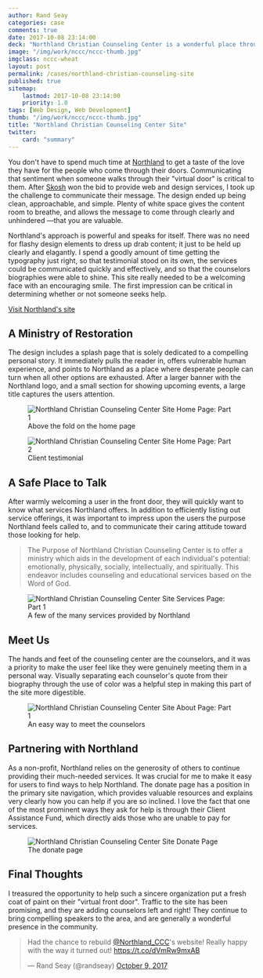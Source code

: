 ```yaml
---
author: Rand Seay
categories: case
comments: true
date: 2017-10-08 23:14:00
deck: "Northland Christian Counseling Center is a wonderful place through which countless people have journeyed, and through which countless more will. Their website needed a fresh start, and I loved being able to provide that."
image: "/img/work/nccc/nccc-thumb.jpg"
imgclass: nccc-wheat
layout: post
permalink: /cases/northland-christian-counseling-site
published: true
sitemap:
    lastmod: 2017-10-08 23:14:00
    priority: 1.0
tags: [Web Design, Web Development]
thumb: "/img/work/nccc/nccc-thumb.jpg"
title: "Northland Christian Counseling Center Site"
twitter:
    card: "summary"
---
```


You don't have to spend much time at [Northland](http://northlandccc.com) to get a taste of the love they have for the people who come through their doors. Communicating that sentiment when someone walks through their "virtual door" is critical to them.<!--more--> After [Skosh](http://skosh.io) won the bid to provide web and design services, I took up the challenge to communicate their message. The design ended up being clean, approachable, and simple. Plenty of white space gives the content room to breathe, and allows the message to come through clearly and unhindered &mdash;that you are valuable.

Northland's approach is powerful and speaks for itself. There was no need for flashy design elements to dress up drab content; it just to be held up clearly and elagantly. I spend a goodly amount of time getting the typography just right, so that testimonial stood on its own, the services could be communicated quickly and effectively, and so that the counselors biographies were able to shine. This site really needed to be a welcoming face with an encouraging smile. The first impression can be critical in determining whether or not someone seeks help.

<a class="button secondary" href="http://northlandccc.com" target="_blank">
    <i class="fa fa-external-link"></i> Visit Northland's site
</a>

<!-- Testimonial -->

## A Ministry of Restoration

The design includes a splash page that is solely dedicated to a compelling personal story. It immediately pulls the reader in, offers vulnerable human experience, and points to Northland as a place where desperate people can turn when all other options are exhausted. After a larger banner with the Northland logo, and a small section for showing upcoming events, a large title captures the users attention.

<figure class="image">
    <img class="drop-shadow" src="{{ '/img/work/nccc/nccc-site-home-1.png' | prepend: site.baseurl }}" alt="Northland Christian Counseling Center Site Home Page: Part 1">
    <figcaption>Above the fold on the home page</figcaption>
</figure>

<figure class="image">
    <img class="drop-shadow" src="{{ '/img/work/nccc/nccc-site-home-2.png' | prepend: site.baseurl }}" alt="Northland Christian Counseling Center Site Home Page: Part 2">
    <figcaption>Client testimonial</figcaption>
</figure>

<!-- Services -->

## A Safe Place to Talk

After warmly welcoming a user in the front door, they will quickly want to know what services Northland offers. In addition to efficiently listing out service offerings, it was important to impress upon the users the purpose Northland feels called to, and to communicate their caring attitude toward those looking for help.

> The Purpose of Northland Christian Counseling Center is to offer a ministry which aids in the development of each individual's potential: emotionally, physically, socially, intellectually, and spiritually. This endeavor includes counseling and educational services based on the Word of God.

<figure class="image">
    <img class="drop-shadow" src="{{ '/img/work/nccc/nccc-site-services-1.png' | prepend: site.baseurl }}" alt="Northland Christian Counseling Center Site Services Page: Part 1">
    <figcaption>A few of the many services provided by Northland</figcaption>
</figure>

<!-- Meet Us -->

## Meet Us

The hands and feet of the counseling center are the counselors, and it was a priority to make the user feel like they were genuinely meeting them in a personal way. Visually separating each counselor's quote from their biography through the use of color was a helpful step in making this part of the site more digestible.

<figure class="image">
    <img class="drop-shadow" src="{{ '/img/work/nccc/nccc-site-about-1.png' | prepend: site.baseurl }}" alt="Northland Christian Counseling Center Site About Page: Part 1">
    <figcaption>An easy way to meet the counselors</figcaption>
</figure>

<!-- Donate -->

## Partnering with Northland

As a non-profit, Northland relies on the generosity of others to continue providing their much-needed services. It was crucial for me to make it easy for users to find ways to help Northland. The donate page has a position in the primary site navigation, which provides valuable resources and explains very clearly how you can help if you are so inclined. I love the fact that one of the most prominent ways they ask for help is through their Client Assistance Fund, which directly aids those who are unable to pay for services.

<figure class="image">
    <img class="drop-shadow" src="{{ '/img/work/nccc/nccc-site-donate-1.png' | prepend: site.baseurl }}" alt="Northland Christian Counseling Center Site Donate Page">
    <figcaption>The donate page</figcaption>
</figure>

## Final Thoughts

I treasured the opportunity to help such a sincere organization put a fresh coat of paint on their "virtual front door". Traffic to the site has been promising, and they are adding counselors left and right! They continue to bring compelling speakers to the area, and are generally a wonderful presence in the community.

<blockquote class="twitter-tweet" data-lang="en"><p lang="en" dir="ltr">Had the chance to rebuild <a href="https://twitter.com/Northland_CCC?ref_src=twsrc%5Etfw">@Northland_CCC</a>&#39;s website! Really happy with the way it turned out! <a href="https://t.co/dVmRw9mxAB">https://t.co/dVmRw9mxAB</a></p>&mdash; Rand Seay (@randseay) <a href="https://twitter.com/randseay/status/917259324061253632?ref_src=twsrc%5Etfw">October 9, 2017</a></blockquote>
<script async src="//platform.twitter.com/widgets.js" charset="utf-8"></script>

